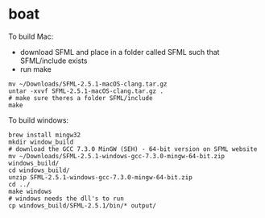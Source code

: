 # boat


To build Mac:
- download SFML and place in a folder called SFML such that SFML/include exists
- run make
```
mv ~/Downloads/SFML-2.5.1-macOS-clang.tar.gz
untar -xvvf SFML-2.5.1-macOS-clang.tar.gz .
# make sure theres a folder SFML/include
make 
```

To build windows:
```
brew install mingw32
mkdir window_build
# download the GCC 7.3.0 MinGW (SEH) - 64-bit version on SFML website
mv ~/Downloads/SFML-2.5.1-windows-gcc-7.3.0-mingw-64-bit.zip windows_build/
cd windows_build/
unzip SFML-2.5.1-windows-gcc-7.3.0-mingw-64-bit.zip 
cd ../
make windows
# windows needs the dll's to run
cp windows_build/SFML-2.5.1/bin/* output/
```
